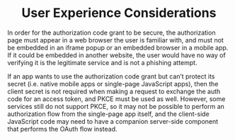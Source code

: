 <h1 align="center">User Experience Considerations</h1>

In order for the authorization code grant to be secure, the authorization page must appear in a web browser the user is familiar with, and must not be embedded in an iframe popup or an embedded browser in a mobile app. If it could be embedded in another website, the user would have no way of verifying it is the legitimate service and is not a phishing attempt.

If an app wants to use the authorization code grant but can’t protect its secret (i.e. native mobile apps or single-page JavaScript apps), then the client secret is not required when making a request to exchange the auth code for an access token, and PKCE must be used as well. However, some services still do not support PKCE, so it may not be possible to perform an authorization flow from the single-page app itself, and the client-side JavaScript code may need to have a companion server-side component that performs the OAuth flow instead.
